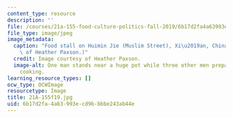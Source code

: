 ```yaml
---
content_type: resource
description: ''
file: /courses/21a-155-food-culture-politics-fall-2019/6b17d2fa4a63993ecd9bbbbe243ab44e_21A-155f19.jpg
file_type: image/jpeg
image_metadata:
  caption: "Food stall on Huimin Jie (Muslim Street), Xi\u2019an, China. (Image courtesy\
    \ of Heather Paxson.)"
  credit: Image courtesy of Heather Paxson.
  image-alt: One man stands near a huge pot while three other men prepare food for
    cooking.
learning_resource_types: []
ocw_type: OCWImage
resourcetype: Image
title: 21A-155f19.jpg
uid: 6b17d2fa-4a63-993e-cd9b-bbbe243ab44e
---
```

